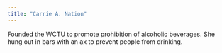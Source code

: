 ```yaml
---
title: "Carrie A. Nation"
---
```

Founded the WCTU to promote prohibition of alcoholic beverages. She hung out in bars with an ax to prevent people from drinking.

